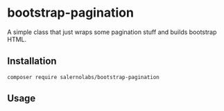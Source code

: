 # bootstrap-pagination
A simple class that just wraps some pagination stuff and builds bootstrap HTML.

## Installation

    composer require salernolabs/bootstrap-pagination
    
## Usage



